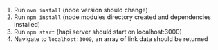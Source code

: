 1. Run `nvm install` (node version should change)
2. Run `npm install` (node modules directory created and dependencies installed)
3. Run `npm start` (hapi server should start on localhost:3000)
4. Navigate to `localhost:3000`, an array of link data should be returned